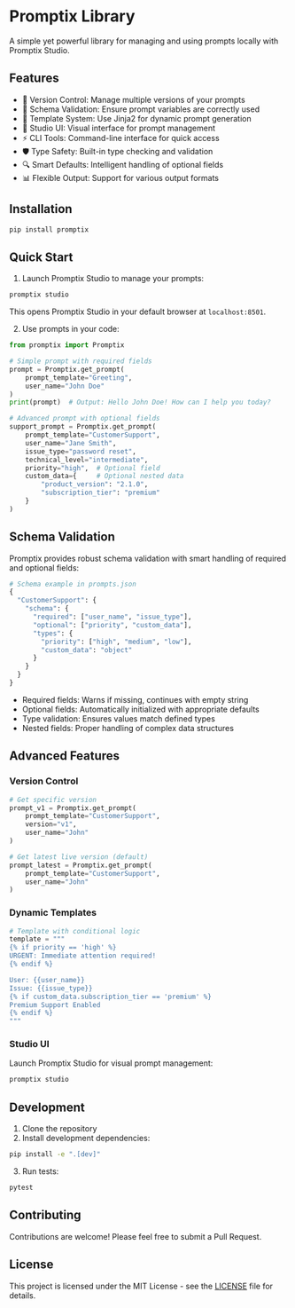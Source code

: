 # Promptix Library

A simple yet powerful library for managing and using prompts locally with Promptix Studio.

## Features

- 🔄 Version Control: Manage multiple versions of your prompts
- 📝 Schema Validation: Ensure prompt variables are correctly used
- 🎨 Template System: Use Jinja2 for dynamic prompt generation
- 🚀 Studio UI: Visual interface for prompt management
- ⚡ CLI Tools: Command-line interface for quick access
- 🛡️ Type Safety: Built-in type checking and validation
- 🔍 Smart Defaults: Intelligent handling of optional fields
- 📊 Flexible Output: Support for various output formats

## Installation

```bash
pip install promptix
```

## Quick Start

1. Launch Promptix Studio to manage your prompts:

```bash
promptix studio
```

This opens Promptix Studio in your default browser at `localhost:8501`.

2. Use prompts in your code:

```python
from promptix import Promptix

# Simple prompt with required fields
prompt = Promptix.get_prompt(
    prompt_template="Greeting",
    user_name="John Doe"
)
print(prompt)  # Output: Hello John Doe! How can I help you today?

# Advanced prompt with optional fields
support_prompt = Promptix.get_prompt(
    prompt_template="CustomerSupport",
    user_name="Jane Smith",
    issue_type="password reset",
    technical_level="intermediate",
    priority="high",  # Optional field
    custom_data={     # Optional nested data
        "product_version": "2.1.0",
        "subscription_tier": "premium"
    }
)
```

## Schema Validation

Promptix provides robust schema validation with smart handling of required and optional fields:

```python
# Schema example in prompts.json
{
  "CustomerSupport": {
    "schema": {
      "required": ["user_name", "issue_type"],
      "optional": ["priority", "custom_data"],
      "types": {
        "priority": ["high", "medium", "low"],
        "custom_data": "object"
      }
    }
  }
}
```

- Required fields: Warns if missing, continues with empty string
- Optional fields: Automatically initialized with appropriate defaults
- Type validation: Ensures values match defined types
- Nested fields: Proper handling of complex data structures

## Advanced Features

### Version Control

```python
# Get specific version
prompt_v1 = Promptix.get_prompt(
    prompt_template="CustomerSupport",
    version="v1",
    user_name="John"
)

# Get latest live version (default)
prompt_latest = Promptix.get_prompt(
    prompt_template="CustomerSupport",
    user_name="John"
)
```

### Dynamic Templates

```python
# Template with conditional logic
template = """
{% if priority == 'high' %}
URGENT: Immediate attention required!
{% endif %}

User: {{user_name}}
Issue: {{issue_type}}
{% if custom_data.subscription_tier == 'premium' %}
Premium Support Enabled
{% endif %}
"""
```

### Studio UI

Launch Promptix Studio for visual prompt management:

```bash
promptix studio
```

## Development

1. Clone the repository
2. Install development dependencies:
```bash
pip install -e ".[dev]"
```
3. Run tests:
```bash
pytest
```

## Contributing

Contributions are welcome! Please feel free to submit a Pull Request.

## License

This project is licensed under the MIT License - see the [LICENSE](LICENSE) file for details.
